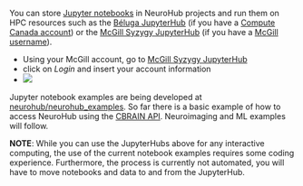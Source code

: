 You can store [Jupyter notebooks](https://jupyter.org) in NeuroHub projects and run them on HPC resources such as the [Béluga JupyterHub](https://jupyterhub.beluga.computecanada.ca) (if you have a [Compute Canada account](https://www.computecanada.ca/research-portal/account-management/apply-for-an-account/)) or the [McGill Syzygy JupyterHub](https://mcgill.syzygy.ca) (if you have a [McGill username](https://mcgill.service-now.com/itportal?id=kb_article&sysparm_article=KB0010641)).

* Using your McGill account, go to [McGill Syzygy JupyterHub](https://mcgill.syzygy.ca)
* click on _Login_ and insert your account information
* ![](https://github.com/neurohub/neurohub_documentation/blob/master/images/jupyter1.png)



Jupyter notebook examples are being developed at
[neurohub/neurohub_examples](https://github.com/neurohub/neurohub_examples). So far there is a basic example of how to access NeuroHub using the [CBRAIN API](https://portal.cbrain.mcgill.ca/swagger#/).  Neuroimaging and ML examples will follow.

**NOTE**: While you can use the JupyterHubs above for any interactive computing, the use of the current notebook examples requires some coding experience.  Furthermore, the process is currently not automated, you will have to move notebooks and data to and from the JupyterHub. 
